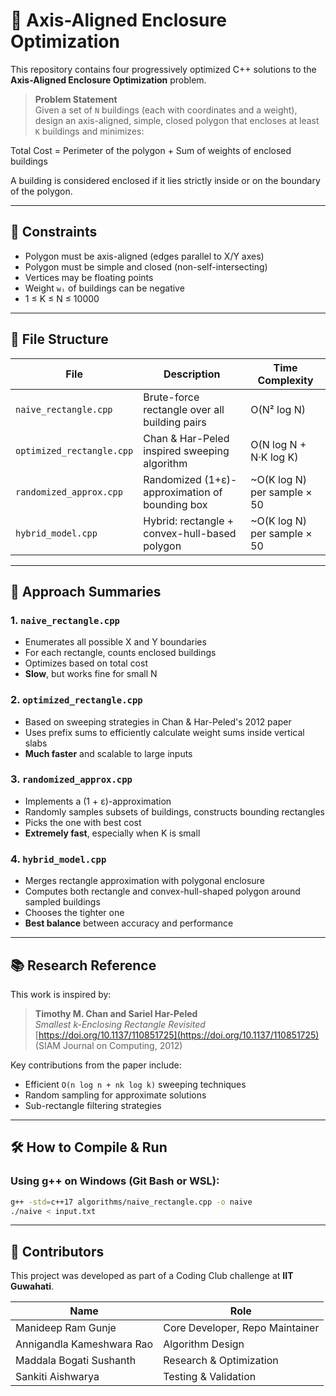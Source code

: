 # 🧠 Axis-Aligned Enclosure Optimization

This repository contains four progressively optimized C++ solutions to the **Axis-Aligned Enclosure Optimization** problem.

> **Problem Statement**  
Given a set of `N` buildings (each with coordinates and a weight), design an axis-aligned, simple, closed polygon that encloses at least `K` buildings and minimizes:

Total Cost = Perimeter of the polygon + Sum of weights of enclosed buildings


A building is considered enclosed if it lies strictly inside or on the boundary of the polygon.

---

## 🧩 Constraints

- Polygon must be axis-aligned (edges parallel to X/Y axes)
- Polygon must be simple and closed (non-self-intersecting)
- Vertices may be floating points
- Weight `wᵢ` of buildings can be negative
- 1 ≤ K ≤ N ≤ 10000

---

## 📁 File Structure

| File                     | Description                                 | Time Complexity                  |
|--------------------------|---------------------------------------------|----------------------------------|
| `naive_rectangle.cpp`    | Brute-force rectangle over all building pairs | O(N² log N)                      |
| `optimized_rectangle.cpp`| Chan & Har-Peled inspired sweeping algorithm | O(N log N + N·K log K)           |
| `randomized_approx.cpp`  | Randomized (1+ε)-approximation of bounding box | ~O(K log N) per sample × 50     |
| `hybrid_model.cpp`       | Hybrid: rectangle + convex-hull-based polygon | ~O(K log N) per sample × 50     |

---

## 🧪 Approach Summaries

### 1. `naive_rectangle.cpp`
- Enumerates all possible X and Y boundaries
- For each rectangle, counts enclosed buildings
- Optimizes based on total cost
- **Slow**, but works fine for small N

### 2. `optimized_rectangle.cpp`
- Based on sweeping strategies in Chan & Har-Peled's 2012 paper
- Uses prefix sums to efficiently calculate weight sums inside vertical slabs
- **Much faster** and scalable to large inputs

### 3. `randomized_approx.cpp`
- Implements a (1 + ε)-approximation
- Randomly samples subsets of buildings, constructs bounding rectangles
- Picks the one with best cost
- **Extremely fast**, especially when K is small

### 4. `hybrid_model.cpp`
- Merges rectangle approximation with polygonal enclosure
- Computes both rectangle and convex-hull-shaped polygon around sampled buildings
- Chooses the tighter one
- **Best balance** between accuracy and performance

---

## 📚 Research Reference

This work is inspired by:

> **Timothy M. Chan and Sariel Har-Peled**  
> *Smallest k-Enclosing Rectangle Revisited*  
> [https://doi.org/10.1137/110851725](https://doi.org/10.1137/110851725)  
> (SIAM Journal on Computing, 2012)

Key contributions from the paper include:
- Efficient `O(n log n + nk log k)` sweeping techniques
- Random sampling for approximate solutions
- Sub-rectangle filtering strategies

---

## 🛠️ How to Compile & Run

### Using g++ on Windows (Git Bash or WSL):

```bash
g++ -std=c++17 algorithms/naive_rectangle.cpp -o naive
./naive < input.txt
```


---

## 🤝 Contributors

This project was developed as part of a Coding Club challenge at **IIT Guwahati**.

| Name                      | Role                            |
|---------------------------|---------------------------------|
| Manideep Ram Gunje        | Core Developer, Repo Maintainer |
| Annigandla Kameshwara Rao | Algorithm Design                |
| Maddala Bogati Sushanth   | Research & Optimization         |
| Sankiti Aishwarya         | Testing & Validation            |
